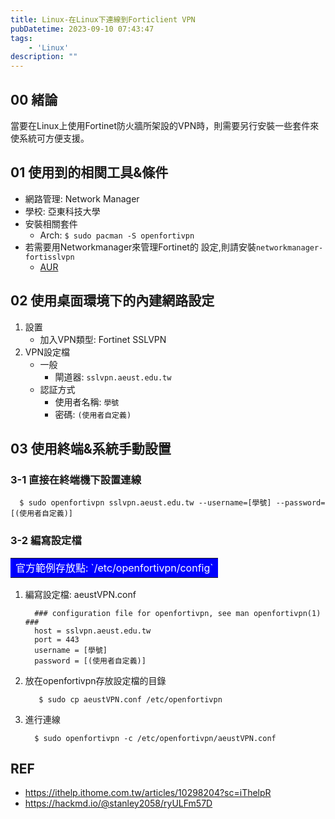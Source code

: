 ```yaml
---
title: Linux-在Linux下連線到Forticlient VPN
pubDatetime: 2023-09-10 07:43:47
tags: 
    - 'Linux'
description: ""
---
```


## 00 緒論
當要在Linux上使用Fortinet防火牆所架設的VPN時，則需要另行安裝一些套件來使系統可方便支援。

<!--more-->

## 01 使用到的相関工具&條件
- 網路管理: Network Manager
- 學校: 亞東科技大學
- 安裝相關套件
  * Arch: `$ sudo pacman -S openfortivpn` 
- 若需要用Networkmanager來管理Fortinet的 設定,則請安裝`networkmanager-fortisslvpn`
  * [AUR](https://aur.archlinux.org/packages/networkmanager-fortisslvpn)

## 02 使用桌面環境下的內建網路設定
1. 設置
   * 加入VPN類型: Fortinet SSLVPN
2. VPN設定檔
   * 一般
     * 閘道器: `sslvpn.aeust.edu.tw` 
   * 認証方式
     * 使用者名稱: `學號`
     * 密碼: `(使用者自定義)`

## 03 使用終端&系統手動設置

### 3-1 直接在終端機下設置連線
```shell
  $ sudo openfortivpn sslvpn.aeust.edu.tw --username=[學號] --password=[(使用者自定義)] 
```

### 3-2 編寫設定檔

<table><tr><td bgcolor=0000FF>
  <font color=white> 官方範例存放點: `/etc/openfortivpn/config` </font>
</td></tr></table>

1. 編寫設定檔: aeustVPN.conf
   ```shell
     ### configuration file for openfortivpn, see man openfortivpn(1) ###
     host = sslvpn.aeust.edu.tw
     port = 443
     username = [學號]
     password = [(使用者自定義)] 
   ```
2. 放在openfortivpn存放設定檔的目錄
   ```shell
      $ sudo cp aeustVPN.conf /etc/openfortivpn
   ```
3. 進行連線
   ```shell
     $ sudo openfortivpn -c /etc/openfortivpn/aeustVPN.conf
   ```

## REF
- https://ithelp.ithome.com.tw/articles/10298204?sc=iThelpR
- https://hackmd.io/@stanley2058/ryULFm57D